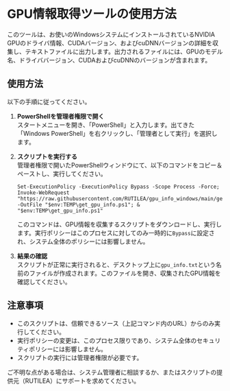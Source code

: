 # GPU情報取得ツールの使用方法

このツールは、お使いのWindowsシステムにインストールされているNVIDIA GPUのドライバ情報、CUDAバージョン、およびcuDNNバージョンの詳細を収集し、テキストファイルに出力します。出力されるファイルには、GPUのモデル名、ドライババージョン、CUDAおよびcuDNNのバージョンが含まれます。

## 使用方法

以下の手順に従ってください。

1. **PowerShellを管理者権限で開く**  
   スタートメニューを開き、「PowerShell」と入力します。出てきた「Windows PowerShell」を右クリックし、「管理者として実行」を選択します。

2. **スクリプトを実行する**  
   管理者権限で開いたPowerShellウィンドウにて、以下のコマンドをコピー＆ペーストし、実行してください。

   ```
   Set-ExecutionPolicy -ExecutionPolicy Bypass -Scope Process -Force; Invoke-WebRequest "https://raw.githubusercontent.com/RUTILEA/gpu_info_windows/main/get_gpu_info.ps1" -OutFile "$env:TEMP\get_gpu_info.ps1"; & "$env:TEMP\get_gpu_info.ps1"
   ```

   このコマンドは、GPU情報を収集するスクリプトをダウンロードし、実行します。実行ポリシーはこのプロセスに対してのみ一時的に`Bypass`に設定され、システム全体のポリシーには影響しません。

3. **結果の確認**  
   スクリプトが正常に実行されると、デスクトップ上に`gpu_info.txt`という名前のファイルが作成されます。このファイルを開き、収集されたGPU情報を確認してください。

## 注意事項

- このスクリプトは、信頼できるソース（上記コマンド内のURL）からのみ実行してください。
- 実行ポリシーの変更は、このプロセス限りであり、システム全体のセキュリティポリシーには影響しません。
- スクリプトの実行には管理者権限が必要です。

ご不明な点がある場合は、システム管理者に相談するか、またはスクリプトの提供元（RUTILEA）にサポートを求めてください。
